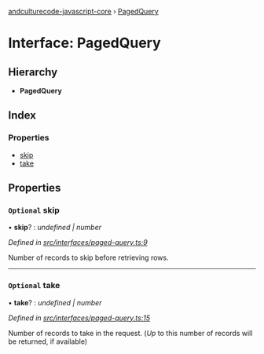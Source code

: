 [andculturecode-javascript-core](../README.md) › [PagedQuery](pagedquery.md)

# Interface: PagedQuery

## Hierarchy

* **PagedQuery**

## Index

### Properties

* [skip](pagedquery.md#optional-skip)
* [take](pagedquery.md#optional-take)

## Properties

### `Optional` skip

• **skip**? : *undefined | number*

*Defined in [src/interfaces/paged-query.ts:9](https://github.com/AndcultureCode/AndcultureCode.JavaScript.Core/blob/4edfec2/src/interfaces/paged-query.ts#L9)*

Number of records to skip before retrieving rows.

___

### `Optional` take

• **take**? : *undefined | number*

*Defined in [src/interfaces/paged-query.ts:15](https://github.com/AndcultureCode/AndcultureCode.JavaScript.Core/blob/4edfec2/src/interfaces/paged-query.ts#L15)*

Number of records to take in the request. (_Up_ to this number of records will be returned,
if available)
